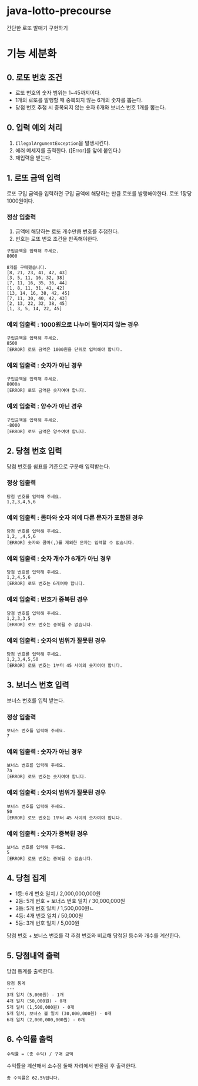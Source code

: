 # java-lotto-precourse

간단한 로또 발매기 구현하기

# 기능 세분화

## 0. 로또 번호 조건

- 로또 번호의 숫자 범위는 1~45까지이다.
- 1개의 로또를 발행할 때 중복되지 않는 6개의 숫자를 뽑는다.
- 당첨 번호 추첨 시 중복되지 않는 숫자 6개와 보너스 번호 1개를 뽑는다.

## 0. 입력 예외 처리

1. ```IllegalArgumentException```을 발생시킨다.
2. 에러 메세지를 출력한다. ([Error]를 앞에 붙인다.)
3. 재입력을 받는다.

## 1. 로또 금액 입력

로또 구입 금액을 입력하면 구입 금액에 해당하는 만큼 로또를 발행해야한다.
로또 1장당 1000원이다.

### 정상 입출력

1. 금액에 해당하는 로또 개수만큼 번호를 추첨한다.
2. 번호는 로또 번호 조건을 만족해야한다.

```
구입금액을 입력해 주세요.
8000

8개를 구매했습니다.
[8, 21, 23, 41, 42, 43] 
[3, 5, 11, 16, 32, 38] 
[7, 11, 16, 35, 36, 44] 
[1, 8, 11, 31, 41, 42] 
[13, 14, 16, 38, 42, 45] 
[7, 11, 30, 40, 42, 43] 
[2, 13, 22, 32, 38, 45] 
[1, 3, 5, 14, 22, 45]
```

### 예외 입출력 : 1000원으로 나누어 떨어지지 않는 경우

```
구입금액을 입력해 주세요.
8500
[ERROR] 로또 금액은 1000원을 단위로 입력해야 합니다.
```

### 예외 입출력 : 숫자가 아닌 경우

```
구입금액을 입력해 주세요.
8000a
[ERROR] 로또 금액은 숫자여야 합니다.
```

### 예외 입출력 : 양수가 아닌 경우

```
구입금액을 입력해 주세요.
-8000
[ERROR] 로또 금액은 양수여야 합니다.
```

## 2. 당첨 번호 입력

당첨 번호를 쉼표를 기준으로 구분해 입력받는다.

### 정상 입출력

```
당첨 번호를 입력해 주세요.
1,2,3,4,5,6
```

### 예외 입출력 : 콤마와 숫자 외에 다른 문자가 포함된 경우

```
당첨 번호를 입력해 주세요.
1,2, ,4,5,6
[ERROR] 숫자와 콤마(,)를 제외한 문자는 입력할 수 없습니다.
```

### 예외 입출력 : 숫자 개수가 6개가 아닌 경우

```
당첨 번호를 입력해 주세요.
1,2,4,5,6
[ERROR] 로또 번호는 6개여야 합니다.
```

### 예외 입출력 : 번호가 중복된 경우

```
당첨 번호를 입력해 주세요.
1,2,3,3,5
[ERROR] 로또 번호는 중복될 수 없습니다.
```

### 예외 입출력 : 숫자의 범위가 잘못된 경우

```
당첨 번호를 입력해 주세요.
1,2,3,4,5,50
[ERROR] 로또 번호는 1부터 45 사이의 숫자여야 합니다.
```

## 3. 보너스 번호 입력

보너스 번호를 입력 받는다.

### 정상 입출력

```
보너스 번호를 입력해 주세요.
7
```

### 예외 입출력 : 숫자가 아닌 경우

```
보너스 번호를 입력해 주세요.
7a
[ERROR] 로또 번호는 숫자여야 합니다.
```

### 예외 입출력 : 숫자의 범위가 잘못된 경우

```
보너스 번호를 입력해 주세요.
50
[ERROR] 로또 번호는 1부터 45 사이의 숫자여야 합니다.
```

### 예외 입출력 : 숫자가 중복된 경우

```
보너스 번호를 입력해 주세요.
5
[ERROR] 로또 번호는 중복될 수 없습니다.
```

## 4. 당첨 집계

- 1등: 6개 번호 일치 / 2,000,000,000원
- 2등: 5개 번호 + 보너스 번호 일치 / 30,000,000원
- 3등: 5개 번호 일치 / 1,500,000원ㄴ
- 4등: 4개 번호 일치 / 50,000원
- 5등: 3개 번호 일치 / 5,000원

당첨 번호 + 보너스 번호를 각 추첨 번호와 비교해 당첨된 등수와 개수를 계산한다.

## 5. 당첨내역 출력

당첨 통계를 출력한다.

```
당첨 통계
---
3개 일치 (5,000원) - 1개
4개 일치 (50,000원) - 0개
5개 일치 (1,500,000원) - 0개
5개 일치, 보너스 볼 일치 (30,000,000원) - 0개
6개 일치 (2,000,000,000원) - 0개
```

## 6. 수익률 출력

```
수익률 = (총 수익) / 구매 금액
```

수익률을 계산해서 소수점 둘째 자리에서 반올림 후 출력한다.

```
총 수익률은 62.5%입니다.
```
